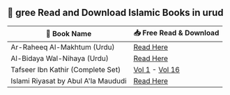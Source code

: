 ## 📜 gree Read and Download Islamic Books in urud
| 📖 Book Name | 📥 Free Read & Download |
|-------------|------------------------|
| Ar-Raheeq Al-Makhtum (Urdu) | [Read Here](https://lit2talks.com/read_book.php?bookpath=1011) |
| Al-Bidaya Wal-Nihaya (Urdu) | [Read Here](https://lit2talks.com/read_book.php?bookpath=1012) |
| Tafseer Ibn Kathir (Complete Set) | [Vol 1](https://lit2talks.com/read_book.php?bookpath=1025) - [Vol 16](https://lit2talks.com/read_book.php?bookpath=1013) |
| Islami Riyasat by Abul A'la Maududi | [Read Here](https://lit2talks.com/read_book.php?bookpath=979) |
